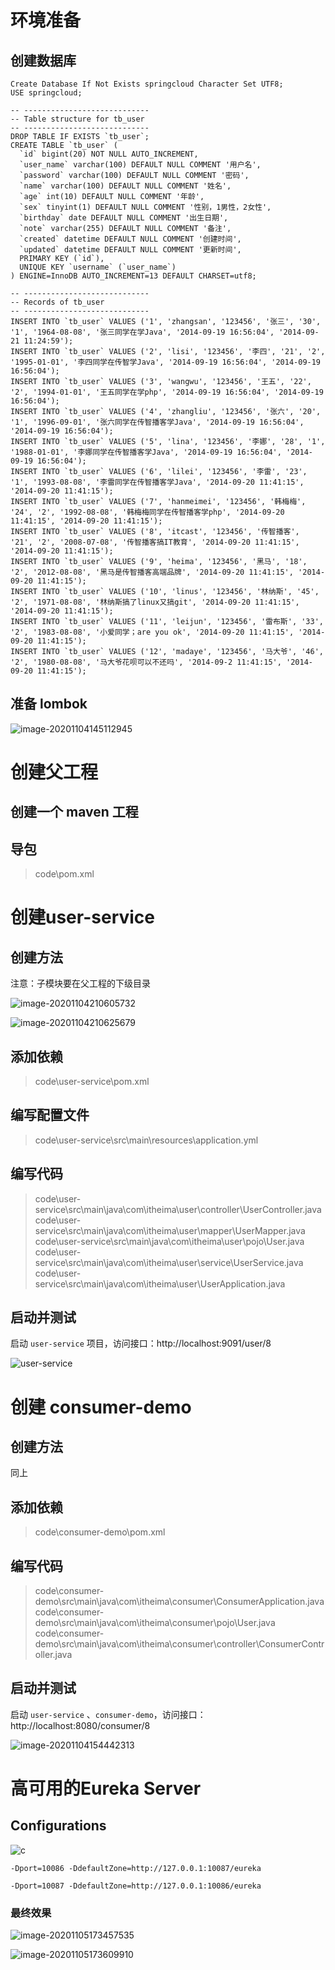 # 环境准备

## 创建数据库

```mysql
Create Database If Not Exists springcloud Character Set UTF8;
USE springcloud;

-- ----------------------------
-- Table structure for tb_user
-- ----------------------------
DROP TABLE IF EXISTS `tb_user`;
CREATE TABLE `tb_user` (
  `id` bigint(20) NOT NULL AUTO_INCREMENT,
  `user_name` varchar(100) DEFAULT NULL COMMENT '用户名',
  `password` varchar(100) DEFAULT NULL COMMENT '密码',
  `name` varchar(100) DEFAULT NULL COMMENT '姓名',
  `age` int(10) DEFAULT NULL COMMENT '年龄',
  `sex` tinyint(1) DEFAULT NULL COMMENT '性别，1男性，2女性',
  `birthday` date DEFAULT NULL COMMENT '出生日期',
  `note` varchar(255) DEFAULT NULL COMMENT '备注',
  `created` datetime DEFAULT NULL COMMENT '创建时间',
  `updated` datetime DEFAULT NULL COMMENT '更新时间',
  PRIMARY KEY (`id`),
  UNIQUE KEY `username` (`user_name`)
) ENGINE=InnoDB AUTO_INCREMENT=13 DEFAULT CHARSET=utf8;

-- ----------------------------
-- Records of tb_user
-- ----------------------------
INSERT INTO `tb_user` VALUES ('1', 'zhangsan', '123456', '张三', '30', '1', '1964-08-08', '张三同学在学Java', '2014-09-19 16:56:04', '2014-09-21 11:24:59');
INSERT INTO `tb_user` VALUES ('2', 'lisi', '123456', '李四', '21', '2', '1995-01-01', '李四同学在传智学Java', '2014-09-19 16:56:04', '2014-09-19 16:56:04');
INSERT INTO `tb_user` VALUES ('3', 'wangwu', '123456', '王五', '22', '2', '1994-01-01', '王五同学在学php', '2014-09-19 16:56:04', '2014-09-19 16:56:04');
INSERT INTO `tb_user` VALUES ('4', 'zhangliu', '123456', '张六', '20', '1', '1996-09-01', '张六同学在传智播客学Java', '2014-09-19 16:56:04', '2014-09-19 16:56:04');
INSERT INTO `tb_user` VALUES ('5', 'lina', '123456', '李娜', '28', '1', '1988-01-01', '李娜同学在传智播客学Java', '2014-09-19 16:56:04', '2014-09-19 16:56:04');
INSERT INTO `tb_user` VALUES ('6', 'lilei', '123456', '李雷', '23', '1', '1993-08-08', '李雷同学在传智播客学Java', '2014-09-20 11:41:15', '2014-09-20 11:41:15');
INSERT INTO `tb_user` VALUES ('7', 'hanmeimei', '123456', '韩梅梅', '24', '2', '1992-08-08', '韩梅梅同学在传智播客学php', '2014-09-20 11:41:15', '2014-09-20 11:41:15');
INSERT INTO `tb_user` VALUES ('8', 'itcast', '123456', '传智播客', '21', '2', '2008-07-08', '传智播客搞IT教育', '2014-09-20 11:41:15', '2014-09-20 11:41:15');
INSERT INTO `tb_user` VALUES ('9', 'heima', '123456', '黑马', '18', '2', '2012-08-08', '黑马是传智播客高端品牌', '2014-09-20 11:41:15', '2014-09-20 11:41:15');
INSERT INTO `tb_user` VALUES ('10', 'linus', '123456', '林纳斯', '45', '2', '1971-08-08', '林纳斯搞了linux又搞git', '2014-09-20 11:41:15', '2014-09-20 11:41:15');
INSERT INTO `tb_user` VALUES ('11', 'leijun', '123456', '雷布斯', '33', '2', '1983-08-08', '小爱同学；are you ok', '2014-09-20 11:41:15', '2014-09-20 11:41:15');
INSERT INTO `tb_user` VALUES ('12', 'madaye', '123456', '马大爷', '46', '2', '1980-08-08', '马大爷花呗可以不还吗', '2014-09-2 11:41:15', '2014-09-20 11:41:15');
```

## 准备 lombok

![image-20201104145112945](笔记/image-20201104145112945.png)

# 创建父工程

## 创建一个 maven 工程

## 导包

> code\pom.xml

# 创建user-service

## 创建方法

注意：子模块要在父工程的下级目录

![image-20201104210605732](笔记/image-20201104210605732.png)

![image-20201104210625679](笔记/image-20201104210625679.png)

## 添加依赖

> code\user-service\pom.xml

## 编写配置文件

> code\user-service\src\main\resources\application.yml

## 编写代码

> code\user-service\src\main\java\com\itheima\user\controller\UserController.java
> code\user-service\src\main\java\com\itheima\user\mapper\UserMapper.java
> code\user-service\src\main\java\com\itheima\user\pojo\User.java
> code\user-service\src\main\java\com\itheima\user\service\UserService.java
> code\user-service\src\main\java\com\itheima\user\UserApplication.java

## 启动并测试

启动 `user-service` 项目，访问接口：http://localhost:9091/user/8

![user-service](笔记/user-service.gif)

# 创建 consumer-demo

## 创建方法

同上

## 添加依赖

> code\consumer-demo\pom.xml

## 编写代码

> code\consumer-demo\src\main\java\com\itheima\consumer\ConsumerApplication.java
> code\consumer-demo\src\main\java\com\itheima\consumer\pojo\User.java
> code\consumer-demo\src\main\java\com\itheima\consumer\controller\ConsumerController.java

## 启动并测试

启动 `user-service` 、`consumer-demo`，访问接口：http://localhost:8080/consumer/8

![image-20201104154442313](笔记/image-20201104154442313.png)

# 高可用的Eureka Server

## Configurations

![c](笔记/c.jpg)

```
-Dport=10086 -DdefaultZone=http://127.0.0.1:10087/eureka
```

```
-Dport=10087 -DdefaultZone=http://127.0.0.1:10086/eureka
```

### 最终效果

![image-20201105173457535](笔记/image-20201105173457535.png)

![image-20201105173609910](笔记/image-20201105173609910.png)